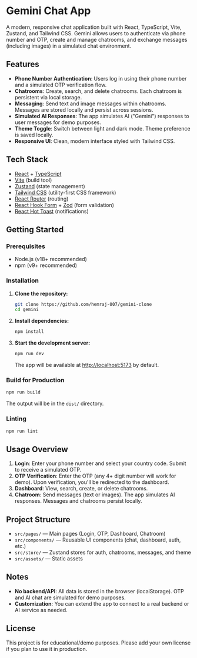 # Gemini Chat App

A modern, responsive chat application built with React, TypeScript, Vite, Zustand, and Tailwind CSS. Gemini allows users to authenticate via phone number and OTP, create and manage chatrooms, and exchange messages (including images) in a simulated chat environment.

## Features

- **Phone Number Authentication**: Users log in using their phone number and a simulated OTP verification flow.
- **Chatrooms**: Create, search, and delete chatrooms. Each chatroom is persistent via local storage.
- **Messaging**: Send text and image messages within chatrooms. Messages are stored locally and persist across sessions.
- **Simulated AI Responses**: The app simulates AI ("Gemini") responses to user messages for demo purposes.
- **Theme Toggle**: Switch between light and dark mode. Theme preference is saved locally.
- **Responsive UI**: Clean, modern interface styled with Tailwind CSS.

## Tech Stack

- [React](https://react.dev/) + [TypeScript](https://www.typescriptlang.org/)
- [Vite](https://vitejs.dev/) (build tool)
- [Zustand](https://zustand-demo.pmnd.rs/) (state management)
- [Tailwind CSS](https://tailwindcss.com/) (utility-first CSS framework)
- [React Router](https://reactrouter.com/) (routing)
- [React Hook Form](https://react-hook-form.com/) + [Zod](https://zod.dev/) (form validation)
- [React Hot Toast](https://react-hot-toast.com/) (notifications)

## Getting Started

### Prerequisites
- Node.js (v18+ recommended)
- npm (v9+ recommended)

### Installation

1. **Clone the repository:**
   ```bash
   git clone https://github.com/hemraj-007/gemini-clone
   cd gemini
   ```
2. **Install dependencies:**
   ```bash
   npm install
   ```
3. **Start the development server:**
   ```bash
   npm run dev
   ```
   The app will be available at [http://localhost:5173](http://localhost:5173) by default.

### Build for Production
```bash
npm run build
```
The output will be in the `dist/` directory.

### Linting
```bash
npm run lint
```

## Usage Overview

1. **Login**: Enter your phone number and select your country code. Submit to receive a simulated OTP.
2. **OTP Verification**: Enter the OTP (any 4+ digit number will work for demo). Upon verification, you'll be redirected to the dashboard.
3. **Dashboard**: View, search, create, or delete chatrooms.
4. **Chatroom**: Send messages (text or images). The app simulates AI responses. Messages and chatrooms persist locally.


## Project Structure

- `src/pages/` — Main pages (Login, OTP, Dashboard, Chatroom)
- `src/components/` — Reusable UI components (chat, dashboard, auth, etc.)
- `src/store/` — Zustand stores for auth, chatrooms, messages, and theme
- `src/assets/` — Static assets

## Notes
- **No backend/API**: All data is stored in the browser (localStorage). OTP and AI chat are simulated for demo purposes.
- **Customization**: You can extend the app to connect to a real backend or AI service as needed.

## License

This project is for educational/demo purposes. Please add your own license if you plan to use it in production.
